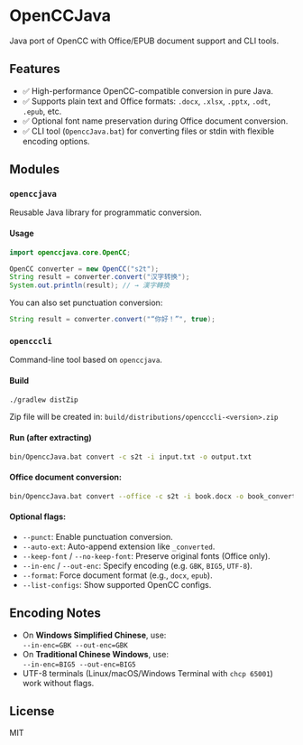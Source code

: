 # OpenCCJava

Java port of OpenCC with Office/EPUB document support and CLI tools.

## Features

- ✅ High-performance OpenCC-compatible conversion in pure Java.
- ✅ Supports plain text and Office formats: `.docx`, `.xlsx`, `.pptx`, `.odt`, `.epub`, etc.
- ✅ Optional font name preservation during Office document conversion.
- ✅ CLI tool (`OpenccJava.bat`) for converting files or stdin with flexible encoding options.

## Modules

### `openccjava`

Reusable Java library for programmatic conversion.

#### Usage

```java
import openccjava.core.OpenCC;

OpenCC converter = new OpenCC("s2t");
String result = converter.convert("汉字转换");
System.out.println(result); // → 漢字轉換
```

You can also set punctuation conversion:

```java
String result = converter.convert("“你好！”", true);
```

### `opencccli`

Command-line tool based on `openccjava`.

#### Build

```bash
./gradlew distZip
```

Zip file will be created in: `build/distributions/opencccli-<version>.zip`

#### Run (after extracting)

```bash
bin/OpenccJava.bat convert -c s2t -i input.txt -o output.txt
```

#### Office document conversion:

```bash
bin/OpenccJava.bat convert --office -c s2t -i book.docx -o book_converted.docx
```

#### Optional flags:

- `--punct`: Enable punctuation conversion.
- `--auto-ext`: Auto-append extension like `_converted`.
- `--keep-font` / `--no-keep-font`: Preserve original fonts (Office only).
- `--in-enc` / `--out-enc`: Specify encoding (e.g. `GBK`, `BIG5`, `UTF-8`).
- `--format`: Force document format (e.g., `docx`, `epub`).
- `--list-configs`: Show supported OpenCC configs.

## Encoding Notes

- On **Windows Simplified Chinese**, use:  
  `--in-enc=GBK --out-enc=GBK`
- On **Traditional Chinese Windows**, use:  
  `--in-enc=BIG5 --out-enc=BIG5`
- UTF-8 terminals (Linux/macOS/Windows Terminal with `chcp 65001`) work without flags.

## License

MIT